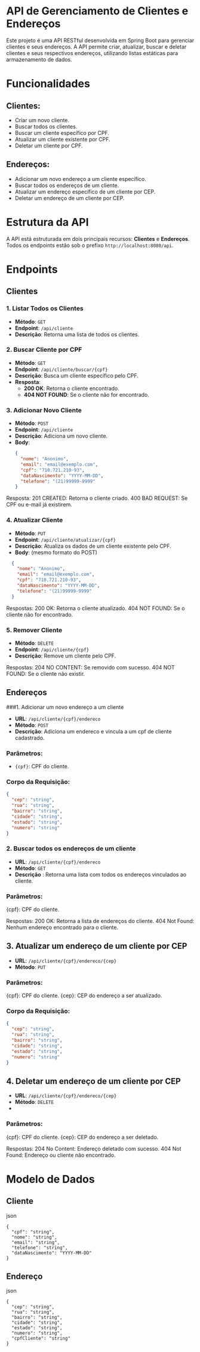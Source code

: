 # API de Gerenciamento de Clientes e Endereços

Este projeto é uma API RESTful desenvolvida em Spring Boot para gerenciar clientes e seus endereços. A API permite criar, atualizar, buscar e deletar clientes e seus respectivos endereços, utilizando listas estáticas para armazenamento de dados.

# Funcionalidades
## Clientes:

- Criar um novo cliente.
- Buscar todos os clientes.
- Buscar um cliente específico por CPF.
- Atualizar um cliente existente por CPF.
- Deletar um cliente por CPF.

 
## Endereços:

- Adicionar um novo endereço a um cliente específico.
- Buscar todos os endereços de um cliente.
- Atualizar um endereço específico de um cliente por CEP.
- Deletar um endereço de um cliente por CEP.

  
# Estrutura da API
A API está estruturada em dois principais recursos: **Clientes** e **Endereços**. Todos os endpoints estão sob o prefixo `http://localhost:8080/api`.

# Endpoints

## Clientes

### 1. Listar Todos os Clientes
- **Método**: `GET`
- **Endpoint**: `/api/cliente`
- **Descrição**: Retorna uma lista de todos os clientes.

### 2. Buscar Cliente por CPF
- **Método**: `GET`
- **Endpoint**: `/api/cliente/buscar/{cpf}`
- **Descrição**: Busca um cliente específico pelo CPF.
- **Resposta**: 
  - **200 OK**: Retorna o cliente encontrado.
  - **404 NOT FOUND**: Se o cliente não for encontrado.

### 3. Adicionar Novo Cliente
- **Método**: `POST`
- **Endpoint**: `/api/cliente`
- **Descrição**: Adiciona um novo cliente.
- **Body**:
  ```json
  {
    "nome": "Anonimo",
    "email": "email@exemplo.com",
    "cpf": "710.721.210-93",
    "dataNascimento": "YYYY-MM-DD",
    "telefone": "(21)99999-9999"
  }
  
Resposta:
201 CREATED: Retorna o cliente criado.
400 BAD REQUEST: Se CPF ou e-mail já existirem.

### 4. Atualizar Cliente
- **Método**: `PUT`
- **Endpoint**: `/api/cliente/atualizar/{cpf}`
- **Descrição**: Atualiza os dados de um cliente existente pelo CPF.
- **Body**: (mesmo formato do POST)
```json
  {
    "nome": "Anonimo",
    "email": "email@exemplo.com",
    "cpf": "710.721.210-93",
    "dataNascimento": "YYYY-MM-DD",
    "telefone": "(21)99999-9999"
  }
  ```
  
Respostas:
200 OK: Retorna o cliente atualizado.
404 NOT FOUND: Se o cliente não for encontrado.

### 5. Remover Cliente
- **Método**: `DELETE`
- **Endpoint**: `/api/cliente/{cpf}`
- **Descrição**: Remove um cliente pelo CPF.
  
Respostas:
204 NO CONTENT: Se removido com sucesso.
404 NOT FOUND: Se o cliente não existir.

## Endereços

###1. Adicionar um novo endereço a um cliente

- **URL**: `/api/cliente/{cpf}/endereco`
- **Método**: `POST`
- **Descrição**: Adiciona um endereco e vincula a um cpf de cliente cadastrado.
  
### Parâmetros:

- `{cpf}`: CPF do cliente.

### Corpo da Requisição:

```json
{
  "cep": "string",
  "rua": "string",
  "bairro": "string",
  "cidade": "string",
  "estado": "string",
  "numero": "string"
}
```

### 2. Buscar todos os endereços de um cliente
- **URL**: `/api/cliente/{cpf}/endereco`
- **Método**: `GET`
- **Descrição** : Retorna uma lista com todos os endereços vinculados ao cliente.
  
### Parâmetros:
{cpf}: CPF do cliente.

Respostas:
200 OK: Retorna a lista de endereços do cliente.
404 Not Found: Nenhum endereço encontrado para o cliente.

## 3. Atualizar um endereço de um cliente por CEP
- **URL**: `/api/cliente/{cpf}/endereco/{cep}`
- **Método**: `PUT`
  
### Parâmetros:

{cpf}: CPF do cliente.
{cep}: CEP do endereço a ser atualizado.

### Corpo da Requisição:

```json
{
  "cep": "string",
  "rua": "string",
  "bairro": "string",
  "cidade": "string",
  "estado": "string",
  "numero": "string"
}

```

## 4. Deletar um endereço de um cliente por CEP
- **URL**: `/api/cliente/{cpf}/endereco/{cep}`
- **Método**: `DELETE`
- 
### Parâmetros:
{cpf}: CPF do cliente.
{cep}: CEP do endereço a ser deletado.

Respostas:
204 No Content: Endereço deletado com sucesso.
404 Not Found: Endereço ou cliente não encontrado.

# Modelo de Dados

## Cliente 

json 
```
{
  "cpf": "string",
  "nome": "string",
  "email": "string",
  "telefone": "string",
  "dataNascimento": "YYYY-MM-DD"
}

```


## Endereço

json
```
{
  "cep": "string",
  "rua": "string",
  "bairro": "string",
  "cidade": "string",
  "estado": "string",
  "numero": "string",
  "cpfCliente": "string"
}

```
